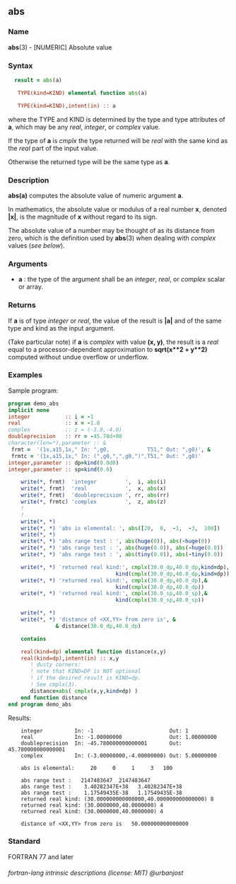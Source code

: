 ## abs

### **Name**

**abs**(3) - \[NUMERIC\] Absolute value

### **Syntax**

```fortran
  result = abs(a)

   TYPE(kind=KIND) elemental function abs(a)

   TYPE(kind=KIND),intent(in) :: a
```

where the TYPE and KIND is determined by the type and type attributes
of **a**, which may be any _real_, _integer_, or _complex_ value.

If the type of **a** is _cmplx_ the type returned will be _real_ with
the same kind as the _real_ part of the input value.

Otherwise the returned type will be the same type as **a**.

### **Description**

**abs(a)** computes the absolute value of numeric argument **a**.

In mathematics, the absolute value or modulus of a real number **x**,
denoted **|x|**, is the magnitude of **x** without regard to its sign.

The absolute value of a number may be thought of as its distance from
zero, which is the definition used by **abs**(3) when dealing with
_complex_ values (_see below_).

### **Arguments**

- **a**
  : the type of the argument shall be an _integer_, _real_, or _complex_
  scalar or array.

### **Returns**

If **a** is of type _integer_ or _real_, the value of the result is
**|a|** and of the same type and kind as the input argument.

(Take particular note) if **a** is _complex_ with value **(x, y)**,
the result is a _real_ equal to a processor-dependent approximation to
**sqrt(x\*\*2 + y\*\*2)**
computed without undue overflow or underflow.

### **Examples**

Sample program:

```fortran
program demo_abs
implicit none
integer           :: i = -1
real              :: x = -1.0
complex           :: z = (-3.0,-4.0)
doubleprecision   :: rr = -45.78d+00
character(len=*),parameter :: &
 frmt =  '(1x,a15,1x," In: ",g0,            T51," Out: ",g0)', &
 frmtc = '(1x,a15,1x," In: (",g0,",",g0,")",T51," Out: ",g0)'
integer,parameter :: dp=kind(0.0d0)
integer,parameter :: sp=kind(0.0)

    write(*, frmt)  'integer         ',  i, abs(i)
    write(*, frmt)  'real            ',  x, abs(x)
    write(*, frmt)  'doubleprecision ', rr, abs(rr)
    write(*, frmtc) 'complex         ',  z, abs(z)
    !
    !
    write(*, *)
    write(*, *) 'abs is elemental: ', abs([20,  0,  -1,  -3,  100])
    write(*, *)
    write(*, *) 'abs range test : ', abs(huge(0)), abs(-huge(0))
    write(*, *) 'abs range test : ', abs(huge(0.0)), abs(-huge(0.0))
    write(*, *) 'abs range test : ', abs(tiny(0.0)), abs(-tiny(0.0))

    write(*, *) 'returned real kind:', cmplx(30.0_dp,40.0_dp,kind=dp), &
                                  kind(cmplx(30.0_dp,40.0_dp,kind=dp))
    write(*, *) 'returned real kind:', cmplx(30.0_dp,40.0_dp),&
                                  kind(cmplx(30.0_dp,40.0_dp))
    write(*, *) 'returned real kind:', cmplx(30.0_sp,40.0_sp),&
                                  kind(cmplx(30.0_sp,40.0_sp))

    write(*, *)
    write(*, *) 'distance of <XX,YY> from zero is', &
               & distance(30.0_dp,40.0_dp)

    contains

    real(kind=dp) elemental function distance(x,y)
    real(kind=dp),intent(in) :: x,y
       ! dusty corners:
       ! note that KIND=DP is NOT optional
       ! if the desired result is KIND=dp.
       ! See cmplx(3).
       distance=abs( cmplx(x,y,kind=dp) )
    end function distance
end program demo_abs
```

Results:

```text
    integer          In: -1                        Out: 1
    real             In: -1.00000000               Out: 1.00000000
    doubleprecision  In: -45.780000000000001       Out: 45.780000000000001
    complex          In: (-3.00000000,-4.00000000) Out: 5.00000000

    abs is elemental:     20     0     1     3   100

    abs range test :   2147483647  2147483647
    abs range test :    3.40282347E+38   3.40282347E+38
    abs range test :    1.17549435E-38   1.17549435E-38
    returned real kind: (30.000000000000000,40.000000000000000) 8
    returned real kind: (30.0000000,40.0000000) 4
    returned real kind: (30.0000000,40.0000000) 4

    distance of <XX,YY> from zero is   50.000000000000000
```

### **Standard**

FORTRAN 77 and later

###### fortran-lang intrinsic descriptions (license: MIT) @urbanjost
